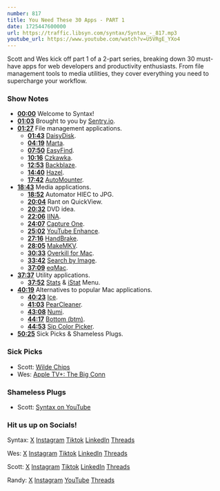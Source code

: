 ```yaml
---
number: 817
title: You Need These 30 Apps - PART 1
date: 1725447600000
url: https://traffic.libsyn.com/syntax/Syntax_-_817.mp3
youtube_url: https://www.youtube.com/watch?v=U5VRgE_YXo4
---
```


Scott and Wes kick off part 1 of a 2-part series, breaking down 30 must-have apps for web developers and productivity enthusiasts. From file management tools to media utilities, they cover everything you need to supercharge your workflow.

### Show Notes

* **[00:00](#t=00:00)** Welcome to Syntax!
* **[01:03](#t=01:03)** Brought to you by [Sentry.io](https://sentry.io/syntax).
* **[01:27](#t=01:27)** File management applications.
    * **[01:43](#t=01:43)** [DaisyDisk](https://daisydiskapp.com/).
    * **[04:19](#t=04:19)** [Marta](https://marta.sh/).
    * **[07:50](#t=07:50)** [EasyFind](https://easyfind.en.softonic.com/mac).
    * **[10:16](#t=10:16)** [Czkawka](https://github.com/qarmin/czkawka).
    * **[12:53](#t=12:53)** [Backblaze](https://www.backblaze.com/).
    * **[14:40](#t=14:40)** [Hazel](https://www.noodlesoft.com/).
    * **[17:42](#t=17:42)** [AutoMounter](https://www.pixeleyes.co.nz/automounter/).
* **[18:43](#t=18:43)** Media applications.
    * **[18:52](#t=18:52)** Automator HIEC to JPG.
    * **[20:04](#t=20:04)** Rant on QuickView.
    * **[20:32](#t=20:32)** DVD idea.
    * **[22:06](#t=22:06)** [IINA](https://iina.io/).
    * **[24:07](#t=24:07)** [Capture One](https://www.captureone.com/en).
    * **[25:02](#t=25:02)** [YouTube Enhance](https://chromewebstore.google.com/detail/enhancer-for-youtube/ponfpcnoihfmfllpaingbgckeeldkhle?pli=1).
    * **[27:16](#t=27:16)** [HandBrake](https://handbrake.fr/).
    * **[28:05](#t=28:05)** [MakeMKV](https://www.makemkv.com/).
    * **[30:33](#t=30:33)** [Overkill for Mac](https://github.com/KrauseFx/overkill-for-mac).
    * **[33:42](#t=33:42)** [Search by Image](https://chromewebstore.google.com/detail/search-by-image/cnojnbdhbhnkbcieeekonklommdnndci).
    * **[37:09](#t=37:09)** [eqMac](https://eqmac.app/).
* **[37:37](#t=37:37)** Utility applications.
    * **[37:52](#t=37:52)** [Stats](https://github.com/exelban/stats?tab=readme-ov-file) & [iStat](https://istat-menus.en.softonic.com/mac?ex=RAMP-2081.0) Menu.
* **[40:19](#t=40:19)** Alternatives to popular Mac applications.
    * **[40:23](#t=40:23)** [Ice](https://github.com/jordanbaird/Ice).
    * **[41:03](#t=41:03)** [PearCleaner](https://github.com/alienator88/Pearcleaner).
    * **[43:08](#t=43:08)** [Numi](https://numi.app/).
    * **[44:17](#t=44:17)** [Bottom (btm)](https://github.com/ClementTsang/bottom).
    * **[44:53](#t=44:53)** [Sip Color Picker](https://sipapp.io/).
* **[50:25](#t=50:25)** Sick Picks & Shameless Plugs.

### Sick Picks

- Scott: [Wilde Chips](https://www.wildebrands.com/)
- Wes: [Apple TV+: The Big Conn](https://tv.apple.com/ca/show/the-big-conn/umc.cmc.5nidhx69sm3a7gtv2a4k0l0lw?mttn3pid=Google%20AdWords&mttnagencyid=a5e&mttncc=CA&mttnsiteid=143238&mttnsubad=OCA2019953_1-660636129081-c&mttnsubkw=149066215919__YpqZmbhQ_&mttnsubplmnt=_adext_)

### Shameless Plugs

- Scott: [Syntax on YouTube](https://www.youtube.com/@syntaxfm)

### Hit us up on Socials!

Syntax: [X](https://twitter.com/syntaxfm) [Instagram](https://www.instagram.com/syntax_fm/) [Tiktok](https://www.tiktok.com/@syntaxfm) [LinkedIn](https://www.linkedin.com/company/96077407/admin/feed/posts/) [Threads](https://www.threads.net/@syntax_fm)

Wes: [X](https://twitter.com/wesbos) [Instagram](https://www.instagram.com/wesbos/) [Tiktok](https://www.tiktok.com/@wesbos) [LinkedIn](https://www.linkedin.com/in/wesbos/) [Threads](https://www.threads.net/@wesbos)

Scott: [X](https://twitter.com/stolinski) [Instagram](https://www.instagram.com/stolinski/) [Tiktok](https://www.tiktok.com/@stolinski) [LinkedIn](https://www.linkedin.com/in/stolinski/) [Threads](https://www.threads.net/@stolinski)

Randy: [X](https://twitter.com/randyrektor) [Instagram](https://www.instagram.com/randyrektor/) [YouTube](https://www.youtube.com/@randyrektor) [Threads](https://www.threads.net/@randyrektor)
